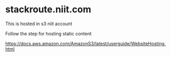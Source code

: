 # stackroute.niit.com

This is  hosted in s3 niit account

Follow the step for hosting static content

https://docs.aws.amazon.com/AmazonS3/latest/userguide/WebsiteHosting.html
